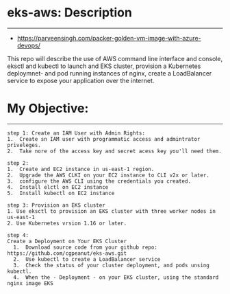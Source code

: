 # eks-aws: Description
---

- https://parveensingh.com/packer-golden-vm-image-with-azure-devops/

This repo will describe the use of AWS command line interface and console,
eksctl and kubectl to launch and EKS cluster, provision a Kubernetes deploymnet-
and pod running instances of nginx, create a LoadBalancer service to expose your 
application over the internet.

# My Objective:
--- 
    step 1: Create an IAM User with Admin Rights:
    1.  Create sn IAM user with programmatic access and admintrator priveleges. 
    2.  Take nore of the access key and secret acess key you'll need them. 

    step 2:
    1.  Create and EC2 instance in us-east-1 region. 
    2.  Upgrade the AWS CLKI on your EC2 instance to CLI v2x or later. 
    3.  configure the AWS CLI using the credentials you created. 
    4.  Install elctl on EC2 instance
    5.  Install kubectl on EC2 instance

    step 3: Provision an EKS cluster
    1. Use eksctl to provision an EKS cluster with three worker nodes in us-east-1
    2. Use Kubernetes vrsion 1.16 or later.

    step 4:
    Create a Deployment on Your EKS Cluster
      1.  Download source code from your github repo: https://github.com/cgpeanut/eks-aws.git
      2.  Use kubectl to create a LoadBalancer service
      3.  Check the status of your cluster deployment, and pods unsing kubectl.
      4.  When the - Deployment - on your EKS cluster, using the standard nginx image EKS 